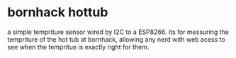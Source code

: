 # bornhack hottub 

a simple tempriture sensor wired by I2C to a ESP8266. 
its for messuring the tempriture of the hot tub at bornhack,
allowing any nerd with web acess to see when the tempritue is exactly right for them. 
